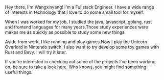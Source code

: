 Hey there, I'm Wangxinyang! I'm a Fullstack Engineer.
I have a wide range of interests in technology that I love to do some small tool for myself.

When I was worked for my job, I studied the java, javascript, golang, rust and frontend languages
for many years.Those study experiences were makes me as quickly as possible to study some new things.

Aside from work, I like running and play games.Now I play the Unicorn Overlord in Nintendo switch.
I also want to try develop some toy games with Rust and Bevy. I will try it later.

If you're interested in checking out some of the projects I've been working on,
be sure to take a look [here](https://github.com/wangxinyang). Who knows,
you might find something useful things.
